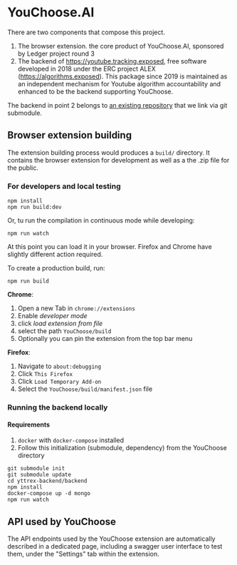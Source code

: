 # YouChoose.AI

There are two components that compose this project.

1. The browser extension. the core product of YouChoose.AI, sponsored by Ledger project round 3
2. The backend of https://youtube.tracking.exposed, free software developed in 2018 under the ERC project ALEX (https://algorithms.exposed). This package since 2019 is maintained as an independent mechanism for Youtube algorithm accountability and enhanced to be the backend supporting YouChoose.

The backend in point 2 belongs to [an existing repository](https://github.com/tracking-exposed/yttrex) that we link via git submodule.

## Browser extension building

The extension building process would produces a `build/` directory.
It contains the browser extension for development as well as a the .zip file for the public.

### For developers and local testing

```
npm install
npm run build:dev
```

Or, tu run the compilation in continuous mode while developing:

```
npm run watch
```

At this point you can load it in your browser. Firefox and Chrome have slightly different action required.

To create a production build, run:

```
npm run build
```

**Chrome**:

1. Open a new Tab in `chrome://extensions`
2. Enable _developer mode_
3. click _load extension from file_
4. select the path `YouChoose/build`
5. Optionally you can pin the extension from the top bar menu

**Firefox**:

1. Navigate to `about:debugging`
2. Click `This Firefox`
3. Click `Load Temporary Add-on`
4. Select the `YouChoose/build/manifest.json` file

### Running the backend locally

#### Requirements

1. `docker` with `docker-compose` installed
2. Follow this initialization (submodule, dependency) from the YouChoose directory

```
git submodule init
git submodule update
cd yttrex-backend/backend
npm install
docker-compose up -d mongo
npm run watch
```

## API used by YouChoose

The API endpoints used by the YouChoose extension are automatically described in a dedicated page,
including a swagger user interface to test them, under the "Settings" tab within the extension.
